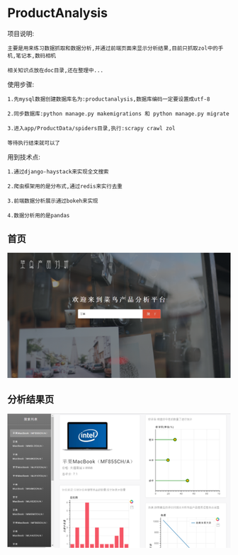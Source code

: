# ProductAnalysis

项目说明:

    主要是用来练习数据抓取和数据分析,并通过前端页面来显示分析结果,目前只抓取zol中的手机,笔记本,数码相机

    相关知识点放在doc目录,还在整理中...

使用步骤:

    1.先mysql数据创建数据库名为:productanalysis,数据库编码一定要设置成utf-8

    2.同步数据库:python manage.py makemigrations 和 python manage.py migrate

    3.进入app/ProductData/spiders目录,执行:scrapy crawl zol

    等待执行结束就可以了

用到技术点:

    1.通过django-haystack来实现全文搜索

    2.爬虫框架用的是分布式,通过redis来实行去重

    3.前端数据分析展示通过bokeh来实现

    4.数据分析用的是pandas

##  首页
![](./screen/index.png)
##  分析结果页
![](./screen/search.png)
